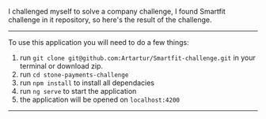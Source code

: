 I challenged myself to solve a company challenge, I found Smartfit challenge in it repository, so here's the result of the challenge.

---

To use this application you will need to do a few things:

1. run `git clone git@github.com:Artartur/Smartfit-challenge.git` in your terminal or download zip.
2. run `cd stone-payments-challenge`
3. run `npm install` to install all dependacies
4. run `ng serve` to start the application
5. the application will be opened on `localhost:4200`

---
